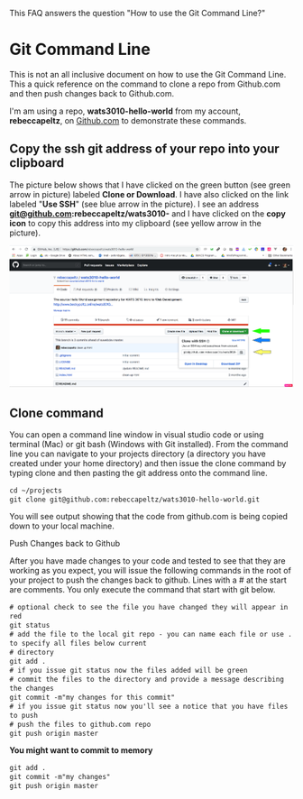 This FAQ answers the question "How to use the Git Command Line?"

# Git Command Line

This is not an all inclusive document on how to use the Git Command Line.  This a quick reference on the command to clone a repo from Github.com and then push changes back to Github.com.

I'm am using a repo, **wats3010-hello-world** from my account, **rebeccapeltz**, on [Github.com](https://www.github.com) to demonstrate these commands.

## Copy the ssh git address of your repo into your clipboard

The picture below shows that I have clicked on the green button \(see green arrow in picture\) labeled **Clone or Download**.  I have also clicked on the link labeled "**Use SSH**" \(see blue arrow in the picture\).  I see an address **git@github.com:rebeccapeltz/wats3010-** and I have clicked on the **copy icon** to  copy this address into my clipboard \(see yellow arrow in the picture\).

![](/assets/clone-repo.png)

## Clone command

You can open a command line window in visual studio code or using terminal \(Mac\) or git bash \(Windows with Git installed\).  From the command line you can navigate to your projects directory \(a directory you have created under your home directory\) and then issue the clone command by typing clone and then pasting the git address onto the command line.

```
cd ~/projects
git clone git@github.com:rebeccapeltz/wats3010-hello-world.git
```

You will see output showing that the code from github.com is being copied down to your local machine.

Push Changes back to Github

After you have made changes to your code and tested to see that they are working as you expect, you will issue the following commands in the root of your project to push the changes back to github.  Lines with a \# at the start are comments.  You only execute the command that start with git below.

```
# optional check to see the file you have changed they will appear in red
git status
# add the file to the local git repo - you can name each file or use . to specify all files below current
# directory
git add .
# if you issue git status now the files added will be green
# commit the files to the directory and provide a message describing the changes
git commit -m"my changes for this commit"
# if you issue git status now you'll see a notice that you have files to push
# push the files to github.com repo
git push origin master
```

**You might want to commit to memory**

```
git add .
git commit -m"my changes"
git push origin master
```




